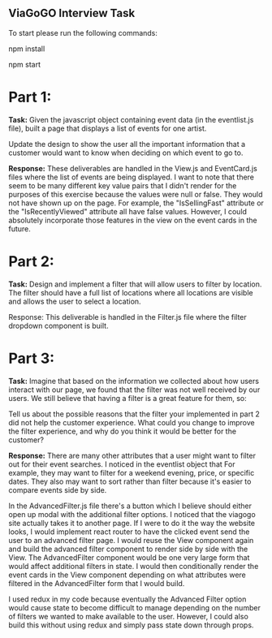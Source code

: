 ## ViaGoGO Interview Task 

To start please run the following commands:

npm install 

npm start  

# Part 1:
**Task:** Given the javascript object containing event data (in the eventlist.js file), built a page that displays a list of events for one artist.

Update the design to show the user all the important information that a customer would want to know when deciding on which event to go to.

**Response:** These deliverables are handled in the View.js and EventCard.js files where the list of events are being displayed. I want to note that there seem to be many different key value pairs that I didn't render for the purposes of this exercise because the values were null or false. They would not have shown up on the page. For example, the "IsSellingFast" attribute or the "IsRecentlyViewed" attribute all have false values. However, I could absolutely incorporate those features in the view on the event cards in the future. 


# Part 2:
**Task:** Design and implement a filter that will allow users to filter by location. The filter should have a full list of locations where all locations are visible and allows the user to select a location.

Response: This deliverable is handled in the Filter.js file where the filter dropdown component is built.


# Part 3: 
**Task:** Imagine that based on the information we collected about how users interact with our page, we found that the filter was not well received by our users. We still believe that having a filter is a great feature for them, so:

Tell us about the possible reasons that the filter your implemented in part 2 did not help the customer experience.
What could you change to improve the filter experience, and why do you think it would be better for the customer?

**Response:** There are many other attributes that a user might want to filter out for their event searches. I noticed in the eventlist object that For example, they may want to filter for a weekend evening, price, or specific dates. They also may want to sort rather than filter because it's easier to compare events side by side. 

In the AdvancedFilter.js file there's a button which I believe should either open up modal with the additional filter options. I noticed that the viagogo site actually takes it to another page. If I were to do it the way the website looks, I would implement react router to have the clicked event send the user to an advanced filter page. I would reuse the View component again and build the advanced filter component to render side by side with the View. The AdvancedFilter component would be one very large form that would affect additional filters in state. I would then conditionally render the event cards in the View component depending on what attributes were filtered in the AdvancedFilter form that I would build. 

I used redux in my code because eventually the Advanced Filter option would cause state to become difficult to manage depending on the number of filters we wanted to make available to the user. However, I could also build this without using redux and simply pass state down through props. 